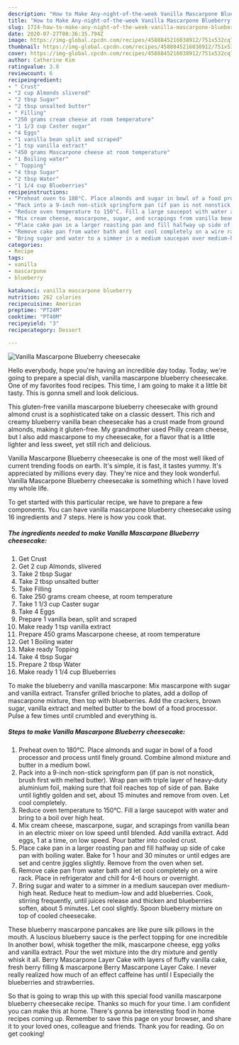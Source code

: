 ```yaml
---
description: "How to Make Any-night-of-the-week Vanilla Mascarpone Blueberry cheesecake"
title: "How to Make Any-night-of-the-week Vanilla Mascarpone Blueberry cheesecake"
slug: 1724-how-to-make-any-night-of-the-week-vanilla-mascarpone-blueberry-cheesecake
date: 2020-07-27T08:36:35.794Z
image: https://img-global.cpcdn.com/recipes/4588845216038912/751x532cq70/vanilla-mascarpone-blueberry-cheesecake-recipe-main-photo.jpg
thumbnail: https://img-global.cpcdn.com/recipes/4588845216038912/751x532cq70/vanilla-mascarpone-blueberry-cheesecake-recipe-main-photo.jpg
cover: https://img-global.cpcdn.com/recipes/4588845216038912/751x532cq70/vanilla-mascarpone-blueberry-cheesecake-recipe-main-photo.jpg
author: Catherine Kim
ratingvalue: 3.8
reviewcount: 6
recipeingredient:
- " Crust"
- "2 cup Almonds slivered"
- "2 tbsp Sugar"
- "2 tbsp unsalted butter"
- " Filling"
- "250 grams cream cheese at room temperature"
- "1 1/3 cup Caster sugar"
- "4 Eggs"
- "1 vanilla bean split and scraped"
- "1 tsp vanilla extract"
- "450 grams Mascarpone cheese at room temperature"
- "1 Boiling water"
- " Topping"
- "4 tbsp Sugar"
- "2 tbsp Water"
- "1 1/4 cup Blueberries"
recipeinstructions:
- "Preheat oven to 180°C. Place almonds and sugar in bowl of a food processor and process until finely ground. Combine almond mixture and butter in a medium bowl."
- "Pack into a 9-inch non-stick springform pan (if pan is not nonstick, brush first with melted butter). Wrap pan with triple layer of heavy-duty aluminium foil, making sure that foil reaches top of side of pan. Bake until lightly golden and set, about 15 minutes and remove from oven. Let cool completely."
- "Reduce oven temperature to 150°C. Fill a large saucepot with water and bring to a boil over high heat."
- "Mix cream cheese, mascarpone, sugar, and scrapings from vanilla bean in an electric mixer on low speed until blended. Add vanilla extract. Add eggs, 1 at a time, on low speed. Pour batter into cooled crust."
- "Place cake pan in a larger roasting pan and fill halfway up side of cake pan with boiling water. Bake for 1 hour and 30 minutes or until edges are set and centre jiggles slightly. Remove from the oven when set."
- "Remove cake pan from water bath and let cool completely on a wire rack. Place in refrigerator and chill for 4-6 hours or overnight."
- "Bring sugar and water to a simmer in a medium saucepan over medium-high heat. Reduce heat to medium-low and add blueberries. Cook, stirring frequently, until juices release and thicken and blueberries soften, about 5 minutes. Let cool slightly. Spoon blueberry mixture on top of cooled cheesecake."
categories:
- Recipe
tags:
- vanilla
- mascarpone
- blueberry

katakunci: vanilla mascarpone blueberry 
nutrition: 262 calories
recipecuisine: American
preptime: "PT24M"
cooktime: "PT40M"
recipeyield: "3"
recipecategory: Dessert

---
```



![Vanilla Mascarpone Blueberry cheesecake](https://img-global.cpcdn.com/recipes/4588845216038912/751x532cq70/vanilla-mascarpone-blueberry-cheesecake-recipe-main-photo.jpg)

Hello everybody, hope you're having an incredible day today. Today, we're going to prepare a special dish, vanilla mascarpone blueberry cheesecake. One of my favorites food recipes. This time, I am going to make it a little bit tasty. This is gonna smell and look delicious.

This gluten-free vanilla mascarpone blueberry cheesecake with ground almond crust is a sophisticated take on a classic dessert. This rich and creamy blueberry vanilla bean cheesecake has a crust made from ground almonds, making it gluten-free. My grandmother used Philly cream cheese, but I also add mascarpone to my cheesecake, for a flavor that is a little lighter and less sweet, yet still rich and delicious.

Vanilla Mascarpone Blueberry cheesecake is one of the most well liked of current trending foods on earth. It's simple, it is fast, it tastes yummy. It's appreciated by millions every day. They're nice and they look wonderful. Vanilla Mascarpone Blueberry cheesecake is something which I have loved my whole life.


To get started with this particular recipe, we have to prepare a few components. You can have vanilla mascarpone blueberry cheesecake using 16 ingredients and 7 steps. Here is how you cook that.

<!--inarticleads1-->

##### The ingredients needed to make Vanilla Mascarpone Blueberry cheesecake:

1. Get  Crust
1. Get 2 cup Almonds, slivered
1. Take 2 tbsp Sugar
1. Take 2 tbsp unsalted butter
1. Take  Filling
1. Take 250 grams cream cheese, at room temperature
1. Take 1 1/3 cup Caster sugar
1. Take 4 Eggs
1. Prepare 1 vanilla bean, split and scraped
1. Make ready 1 tsp vanilla extract
1. Prepare 450 grams Mascarpone cheese, at room temperature
1. Get 1 Boiling water
1. Make ready  Topping
1. Take 4 tbsp Sugar
1. Prepare 2 tbsp Water
1. Make ready 1 1/4 cup Blueberries


To make the blueberry and vanilla mascarpone: Mix mascarpone with sugar and vanilla extract. Transfer grilled brioche to plates, add a dollop of mascarpone mixture, then top with blueberries. Add the crackers, brown sugar, vanilla extract and melted butter to the bowl of a food processor. Pulse a few times until crumbled and everything is. 

<!--inarticleads2-->

##### Steps to make Vanilla Mascarpone Blueberry cheesecake:

1. Preheat oven to 180°C. Place almonds and sugar in bowl of a food processor and process until finely ground. Combine almond mixture and butter in a medium bowl.
1. Pack into a 9-inch non-stick springform pan (if pan is not nonstick, brush first with melted butter). Wrap pan with triple layer of heavy-duty aluminium foil, making sure that foil reaches top of side of pan. Bake until lightly golden and set, about 15 minutes and remove from oven. Let cool completely.
1. Reduce oven temperature to 150°C. Fill a large saucepot with water and bring to a boil over high heat.
1. Mix cream cheese, mascarpone, sugar, and scrapings from vanilla bean in an electric mixer on low speed until blended. Add vanilla extract. Add eggs, 1 at a time, on low speed. Pour batter into cooled crust.
1. Place cake pan in a larger roasting pan and fill halfway up side of cake pan with boiling water. Bake for 1 hour and 30 minutes or until edges are set and centre jiggles slightly. Remove from the oven when set.
1. Remove cake pan from water bath and let cool completely on a wire rack. Place in refrigerator and chill for 4-6 hours or overnight.
1. Bring sugar and water to a simmer in a medium saucepan over medium-high heat. Reduce heat to medium-low and add blueberries. Cook, stirring frequently, until juices release and thicken and blueberries soften, about 5 minutes. Let cool slightly. Spoon blueberry mixture on top of cooled cheesecake.


These blueberry mascarpone pancakes are like pure silk pillows in the mouth. A luscious blueberry sauce is the perfect topping for one incredible In another bowl, whisk together the milk, mascarpone cheese, egg yolks and vanilla extract. Pour the wet mixture into the dry mixture and gently whisk it all. Berry Mascarpone Layer Cake with layers of fluffy vanilla cake, fresh berry filling &amp; mascarpone Berry Mascarpone Layer Cake. I never really realized how much of an effect caffeine has until I Especially the blueberries and strawberries. 

So that is going to wrap this up with this special food vanilla mascarpone blueberry cheesecake recipe. Thanks so much for your time. I am confident you can make this at home. There's gonna be interesting food in home recipes coming up. Remember to save this page on your browser, and share it to your loved ones, colleague and friends. Thank you for reading. Go on get cooking!

